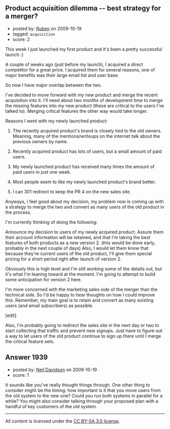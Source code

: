 ## Product acquisition dilemma -- best strategy for a merger?

- posted by: [Ruben](https://stackexchange.com/users/-1/993-ruben) on 2009-10-19
- tagged: `acquisition`
- score: 2

This week I just launched my first product and it's been a pretty successful launch :) 

A couple of weeks ago (just before my launch), I acquired a direct competitor for a great price. I acquired them for several reasons, one of major benefits was their large email list and user base. 

So now I have major overlap between the two. 

I've decided to move forward with my new product and merge the recent acquisition into it. I'll need about two months of development time to merge the missing features into my new product (these are critical to the users I've talked to). Merging critical features the other way would take longer.

Reasons I went with my newly launched product:

 1. The recently acquired product's
    brand is closely tied to the old
    owners. Meaning, many of the
    mentions/writeups on the internet
    talk about the previous owners by
    name.

 2. Recently acquired product has lots
    of users, but a small amount of paid
    users.
    
    
 3. My newly launched product has
    received many times the amount of
    paid users in just one week. 
    
    
 4. Most people seem to like my newly
    launched product's brand better. 
    
    
 5. I can 301 redirect to keep the PR 4
    on the new sales site.

Anyways, I feel good about my decision, my problem now is coming up with a strategy to merge the two and convert as many users of the old product in the process.

I'm currently thinking of doing the following:

Announce my decision to users of my newly acquired product. Assure them their account information will be retained, and that I'm taking the best features of both products as a new version 2. (this would be done early, probably in the next couple of days)
Also, I would let them know that because they're current users of the old product, I'll give them special pricing for a short period right after launch of version 2. 

Obviously this is high level and I'm still working some of the details out, but it's what I'm leaning toward at the moment. I'm going to attempt to build some anticipation for version 2 here. 

I'm more concerned with the marketing sales side of the merger than the technical side. So I'd be happy to hear thoughts on how I could improve this. Remember, my main goal is to retain and convert as many existing users (and email subscribers) as possible.

[edit]

Also, I'm probably going to redirect the sales site in the next day or two to start collecting that traffic and prevent new signups. Just have to figure out a way to let users of the old product continue to sign up there until I merge the critical feature sets.



## Answer 1939

- posted by: [Neil Davidson](https://stackexchange.com/users/-1/210-neil-davidson) on 2009-10-19
- score: 1

It sounds like you've really thought things through. One other thing to consider might be the timing: how important is it that you move users from the old system to the new one? Could you run both systems in parallel for a while? You might also consider talking through your proposed plan with a handful of key customers of the old system.



---

All content is licensed under the [CC BY-SA 3.0 license](https://creativecommons.org/licenses/by-sa/3.0/).

